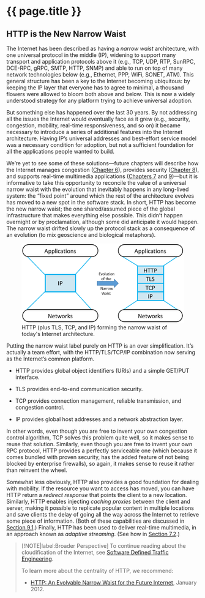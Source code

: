 # {{ page.title }}

## HTTP is the New Narrow Waist

The Internet has been described as having a *narrow waist* architecture,
with one universal protocol in the middle (IP), widening to support
many transport and application protocols above it (e.g., TCP, UDP,
RTP, SunRPC, DCE-RPC, gRPC, SMTP, HTTP, SNMP) and able to run on top
of many network technologies below (e.g., Ethernet, PPP, WiFi, SONET,
ATM). This general structure has been a key to the Internet becoming
ubiquitous: by keeping the IP layer that everyone has to agree to
minimal, a thousand flowers were allowed to bloom both above and
below. This is now a widely understood strategy for any platform
trying to achieve universal adoption.

But something else has happened over the last 30 years. By not
addressing all the issues the Internet would eventually face as it
grew (e.g., security, congestion, mobility, real-time responsiveness,
and so on) it became necessary to introduce a series of additional
features into the Internet architecture. Having IP’s universal
addresses and best-effort service model was a necessary condition for
adoption, but not a sufficient foundation for all the applications
people wanted to build.

We’re yet to see some of these solutions—future chapters will describe
how the Internet manages congestion
([Chapter 6](../congestion/problem.md)), provides security
([Chapter 8](../security/problem.md)), and supports real-time
multimedia applications ([Chapters 7](../data/problem.md) and
[9](../applications/problem.md))—but it is informative to take this
opportunity to reconcile the value of a universal narrow waist with
the evolution that inevitably happens in any long-lived system: the
“fixed point” around which the rest of the architecture evolves has
moved to a new spot in the software stack. In short, HTTP has become
the new narrow waist; the one shared/assumed piece of the global
infrastructure that makes everything else possible. This didn’t happen
overnight or by proclamation, although some did anticipate it would
happen. The narrow waist drifted slowly up the protocol stack as a
consequence of an evolution (to mix geoscience and biological
metaphors).

<figure>
	<a id="waist"></a>
	<img src="figures/rpc/Slide3.png" width="500px"/>
	<figcaption>HTTP (plus TLS, TCP, and IP) forming the narrow
	waist of today's Internet architecture.</figcaption>
</figure>

Putting the narrow waist label purely on HTTP is an over simplification.
It’s actually a team effort, with the HTTP/TLS/TCP/IP combination now
serving as the Internet’s common platform.

* HTTP provides global object identifiers (URIs) and a simple GET/PUT
  interface.

* TLS provides end-to-end communication security.

* TCP provides connection management, reliable transmission, and
  congestion control.

* IP provides global host addresses and a network abstraction layer.

In other words, even though you are free to invent your own congestion
control algorithm, TCP solves this problem quite well, so it makes
sense to reuse that solution. Similarly, even though you are free to
invent your own RPC protocol, HTTP provides a perfectly serviceable
one (which because it comes bundled with proven security, has the
added feature of not being blocked by enterprise firewalls), so again,
it makes sense to reuse it rather than reinvent the wheel.

Somewhat less obviously, HTTP also provides a good foundation for
dealing with mobility. If the resource you want to access has moved,
you can have HTTP return a *redirect response* that points the client
to a new location. Similarly, HTTP enables injecting *caching proxies*
between the client and server, making it possible to replicate popular
content in multiple locations and save clients the delay of going all
the way across the Internet to retrieve some piece of information.
(Both of these capabilities are discussed in
[Section 9.1](../applications/traditional.md).) Finally, HTTP has been
used to deliver real-time multimedia, in an approach known as
*adaptive streaming*. (See how in [Section 7.2](../data/multimedia.md).)

> [!NOTE|label:Broader Perspective]
> To continue reading about the cloudification of the Internet, see
> [Software Defined Traffic Engineering](../congestion/trend.md).
>
> To learn more about the centrality of HTTP, we recommend:
> * [HTTP: An Evolvable Narrow Waist for the Future Internet](https://www2.eecs.berkeley.edu/Pubs/TechRpts/2012/EECS-2012-5.pdf), January 2012.
